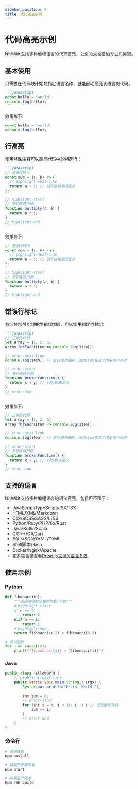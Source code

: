 ```yaml
---
sidebar_position: 9
title: 代码高亮示例
---
```


# 代码高亮示例

NitWikit支持多种编程语言的代码高亮，让您的文档更加专业和美观。

## 基本使用

只需要在代码块开始处指定语言名称，就能自动高亮该语言的代码。

````md
```javascript
const hello = 'world';
console.log(hello);
```
````

效果如下:

```javascript
const hello = 'world';
console.log(hello);
```

## 行高亮

使用特殊注释可以高亮代码中的特定行：

````md
```javascript
// 普通代码行
const sum = (a, b) => {
  // highlight-next-line
  return a + b; // 这行会被高亮显示
};

// highlight-start
// 多行高亮示例
function multiply(a, b) {
  return a * b;
}
// highlight-end
```
````

效果如下:

```javascript
// 普通代码行
const sum = (a, b) => {
  // highlight-next-line
  return a + b; // 这行会被高亮显示
};

// highlight-start
// 多行高亮示例
function multiply(a, b) {
  return a * b;
}
// highlight-end
```

## 错误行标记

有时候您可能想展示错误代码，可以使用错误行标记:

````md
```javascript
// 正确的代码
let array = [1, 2, 3];
array.forEach(item => console.log(item));

// error-next-line
console.log(item); // 这行是错误的，因为item在这个作用域不可用

// error-start
// 多行错误示例
function brokenFunction() {
  return x + y; // x和y都未定义
}
// error-end
```
````

效果如下:

```javascript
// 正确的代码
let array = [1, 2, 3];
array.forEach(item => console.log(item));

// error-next-line
console.log(item); // 这行是错误的，因为item在这个作用域不可用

// error-start
// 多行错误示例
function brokenFunction() {
  return x + y; // x和y都未定义
}
// error-end
```

## 支持的语言

NitWikit支持多种编程语言的语法高亮，包括但不限于：

- JavaScript/TypeScript/JSX/TSX
- HTML/XML/Markdown
- CSS/SCSS/SASS/LESS
- Python/Ruby/PHP/Go/Rust
- Java/Kotlin/Scala
- C/C++/C#/Dart
- SQL/JSON/YAML/TOML
- Shell脚本/Bash
- Docker/Nginx/Apache
- 更多语言请查看[Prism.js支持的语言列表](https://prismjs.com/#supported-languages)

## 使用示例

### Python

```python
def fibonacci(n):
    """返回斐波那契数列的第n个数"""
    # highlight-start
    if n <= 0:
        return 0
    elif n == 1:
        return 1
    # highlight-end
    return fibonacci(n-1) + fibonacci(n-2)

# 测试函数
for i in range(10):
    print(f"fibonacci({i}) = {fibonacci(i)}")
```

### Java

```java
public class HelloWorld {
    // highlight-next-line
    public static void main(String[] args) {
        System.out.println("Hello, World!");
        
        int sum = 0;
        // error-start
        for (int i = 0; i < 10; i--) { // 无限循环错误
            sum += i;
        }
        // error-end
    }
}
```

### 命令行

```bash
# 安装依赖
npm install

# 启动开发服务器
npm start

# 构建生产版本
npm run build
``` 